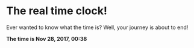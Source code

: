 # The real time clock!

Ever wanted to know what the time is? Well, your journey is about to end!

**The time is Nov 28, 2017, 00:38**